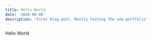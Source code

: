 ```yaml
---
title: Hello World
date: '2020-08-08'
description: 'First blog post. Mostly testing the new portfolio'
---
```


Hello World
